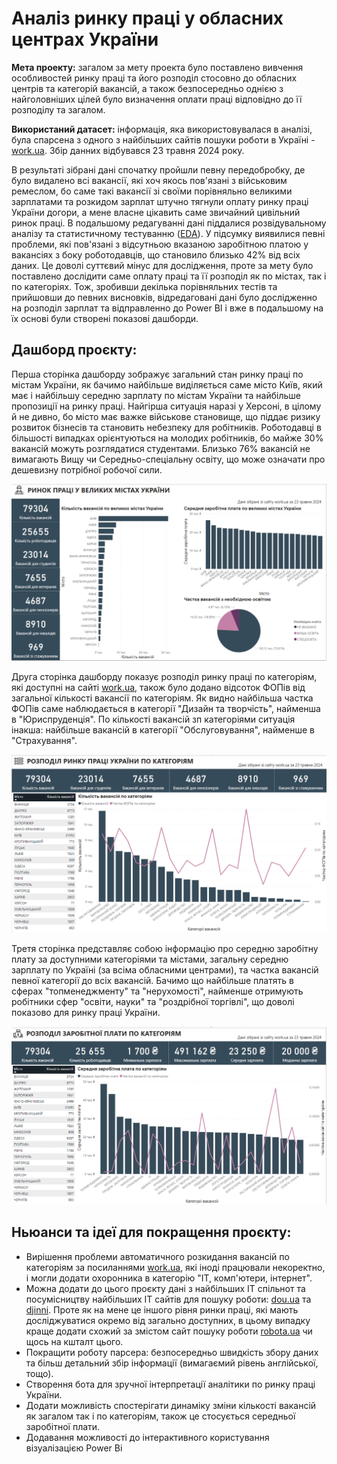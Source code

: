 # Аналіз ринку праці у обласних центрах України
**Мета проекту:** загалом за мету проекта було поставлено вивчення особливостей ринку праці та його розподіл стосовно до обласних центрів та категорій вакансій, а також безпосередньо однією з найголовніших цілей було визначення оплати праці відповідно до її розподілу та загалом.

**Використаний датасет:** інформація, яка використовувалася в аналізі, була спарсена з одного з найбільших сайтів пошуки роботи в Україні - [work.ua](https://www.work.ua/). Збір данних відбувався 23 травня 2024 року.

В результаті зібрані дані спочатку пройшли певну передобробку, де було видалено всі вакансії, які хоч якось пов'язані з військовим ремеслом, бо саме такі вакансії зі своїми порівняльно великими зарплатами та розкидом зарплат штучно тягнули оплату ринку праці України догори, а мене власне цікавить саме звичайний цивільний ринок праці. В подальшому редагуванні дані піддалися розвідувальному аналізу та статистичному тестуванню ([EDA](https://github.com/elch1k/ua-labour-market-in-ukrainian/blob/main/labour_market_preprocessing.ipynb)). У підсумку виявилися певні проблеми, які пов'язані з відсутньою вказаною заробітною платою у вакансіях з боку роботодавців, що становило близько 42% від всіх даних. Це доволі суттєвий мінус для дослідження, проте за мету було поставлено дослідити саме оплату праці та її розподіл як по містах, так і по категоріях. Тож, зробивши декілька порівняльних тестів та прийшовши до певних висновків, відредаговані дані було дослідженно на розподіл зарплат та відправленно до Power BI і вже в подальшому на їх основі були створені показові дашборди.

Дашборд проєкту:
---

Перша сторінка дашборду зображує загальний стан ринку праці по містам України, як бачимо найбільше виділяється саме місто Київ, який має і найбільшу середню зарплату по містам України та найбільше пропозиції на ринку праці. Найгірша ситуація наразі у Херсоні, в цілому й не дивно, бо місто має важке військове становище, що піддає ризику розвиток бізнесів та становить небезпеку для робітників. Роботодавці в більшості випадках орієнтуються на молодих робітників, бо майже 30% вакансій можуть розглядатися студентами. Близько 76% вакансій не вимагають Вищу чи Середньо-спеціальну освіту, що може означати про дешевизну потрібної робочої сили.

![first_page](https://github.com/elch1k/ua-labour-market-in-ukrainian/blob/main/dashboard_imgs/%D0%A1%D0%BD%D0%B8%D0%BC%D0%BE%D0%BA%20%D1%8D%D0%BA%D1%80%D0%B0%D0%BD%D0%B0%202024-05-31%20002842.png?raw=true)

Друга сторінка дашборду показує розподіл ринку праці по категоріям, які доступні на сайті [work.ua](https://www.work.ua/), також було додано відсоток ФОПів від загальної кількості вакансії по категоріям. Як видно найбільша частка ФОПів саме наблюдається в категорії "Дизайн та творчість", найменша в "Юриспруденція". По кількості вакансій зп категоріями ситуація інакша: найбільше вакансій в категорії "Обслуговування", найменше в "Страхування".

![second_page](https://github.com/elch1k/ua-labour-market-in-ukrainian/blob/main/dashboard_imgs/%D0%A1%D0%BD%D0%B8%D0%BC%D0%BE%D0%BA%20%D1%8D%D0%BA%D1%80%D0%B0%D0%BD%D0%B0%202024-05-31%20002951.png?raw=true)

Третя сторінка представляє собою інформацію про середню заробітну плату за доступними категоріями та містами, загальну середню зарплату по Україні (за всіма обласними центрами), та частка вакансій певної категорії до всіх вакансій. Бачимо що найбільше платять в сферах "топменеджменту" та "нерухомості", найменше отримують робітники сфер "освіти, науки" та "роздрібної торгівлі", що доволі показово для ринку праці України.

![third_page](https://github.com/elch1k/ua-labour-market-in-ukrainian/blob/main/dashboard_imgs/%D0%A1%D0%BD%D0%B8%D0%BC%D0%BE%D0%BA%20%D1%8D%D0%BA%D1%80%D0%B0%D0%BD%D0%B0%202024-05-31%20003005.png?raw=true)

Ньюанси та ідеї для покращення проєкту:
---
* Вирішення проблеми автоматичного розкидання вакансій по категоріям за посиланнями [work.ua](https://www.work.ua/), які іноді працювали некоректно, і могли додати охоронника в категорію "ІТ, комп'ютери, інтернет".
* Можна додати до цього проєкту дані з найбільших ІТ спільнот та посумісництву найбільших ІТ сайтів для пошуку роботи: [dou.ua](https://dou.ua/) та [djinni](https://djinni.co/). Проте як на мене це іншого рівня ринки праці, які мають досліджуватися окремо від загально доступних, в цьому випадку краще додати схожий за змістом сайт пошуку роботи [robota.ua](https://robota.ua/) чи щось на кшталт цього.
* Покращити роботу парсера: безпосередньо швидкість збору даних та більш детальний збір інформації (вимагаємий рівень англійської, тощо).
* Створення бота для зручної інтерпретації аналітики по ринку праці України.
* Додати можливість спостерігати динаміку зміни кількості вакансій як загалом так і по категоріям, також це стосується середньої заробітної плати.
* Додавання можливості до інтерактивного користування візуалізацією Power Bi
